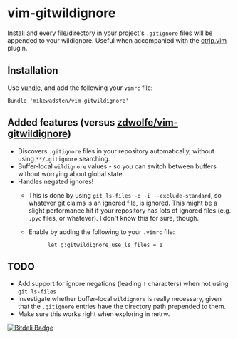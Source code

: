 vim-gitwildignore
=================

Install and every file/directory in your project's ``.gitignore`` files will be
appended to your wildignore. Useful when accompanied with the
[ctrlp.vim](https://github.com/kien/ctrlp.vim) plugin.

## Installation
Use [vundle](https://github.com/gmarik/vundle), and add the following your ``vimrc`` file:
```vim
Bundle 'mikewadsten/vim-gitwildignore'
```

## Added features (versus [zdwolfe/vim-gitwildignore](https://github.com/zdwolfe/vim-gitwildignore))

  * Discovers `.gitignore` files in your repository automatically, without
    using `**/.gitignore` searching.
  * Buffer-local `wildignore` values - so you can switch between buffers
    without worrying about global state.
  * Handles negated ignores!
    * This is done by using `git ls-files -o -i --exclude-standard`, so
      whatever git claims is an ignored file, is ignored. This might be a
      slight performance hit if your repository has lots of ignored files (e.g.
      `.pyc` files, or whatever). I don't know this for sure, though.
    * Enable by adding the following to your `.vimrc` file:

                let g:gitwildignore_use_ls_files = 1


## TODO

  * Add support for ignore negations (leading `!` characters) when not using
    `git ls-files`
  * Investigate whether buffer-local `wildignore` is really necessary, given
    that the `.gitignore` entries have the directory path prepended to them.
  * Make sure this works right when exploring in netrw.


[![Bitdeli Badge](https://d2weczhvl823v0.cloudfront.net/mikewadsten/vim-gitwildignore/trend.png)](https://bitdeli.com/free "Bitdeli Badge")

